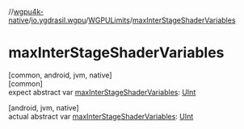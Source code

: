 //[wgpu4k-native](../../../index.md)/[io.ygdrasil.wgpu](../index.md)/[WGPULimits](index.md)/[maxInterStageShaderVariables](max-inter-stage-shader-variables.md)

# maxInterStageShaderVariables

[common, android, jvm, native]\
[common]\
expect abstract var [maxInterStageShaderVariables](max-inter-stage-shader-variables.md): [UInt](https://kotlinlang.org/api/core/kotlin-stdlib/kotlin/-u-int/index.html)

[android, jvm, native]\
actual abstract var [maxInterStageShaderVariables](max-inter-stage-shader-variables.md): [UInt](https://kotlinlang.org/api/core/kotlin-stdlib/kotlin/-u-int/index.html)